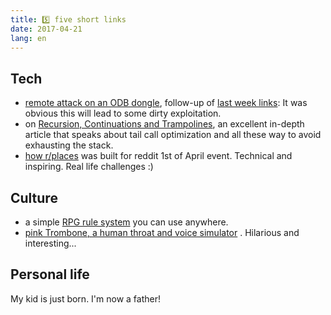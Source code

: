 ```yaml
---
title: 5️⃣ five short links
date: 2017-04-21
lang: en
---
```


## Tech

- [remote attack on an ODB dongle](https://argus-sec.com/remote-attack-bosch-drivelog-connector-dongle/), follow-up of [last week links](/blog/2017-04-14):  It was obvious this will lead to some dirty exploitation.
- on [Recursion, Continuations and Trampolines](http://eli.thegreenplace.net/2017/on-recursion-continuations-and-trampolines/), an excellent in-depth article that speaks about tail call optimization and all these way to avoid exhausting the stack.
- [how r/places](https://www.reddit.com/r/programming/comments/656z8t/how_we_built_rplace/) was built for reddit 1st of April event. Technical and inspiring. Real life challenges :)

## Culture

- a simple [RPG rule system](https://www.dungeon-gazette.com/rule-systems/spartans/) you can use anywhere.
- [pink Trombone, a human throat and voice simulator](https://dood.al/pinktrombone/) . Hilarious and interesting...

## Personal life

My kid is just born. I'm now a father!
